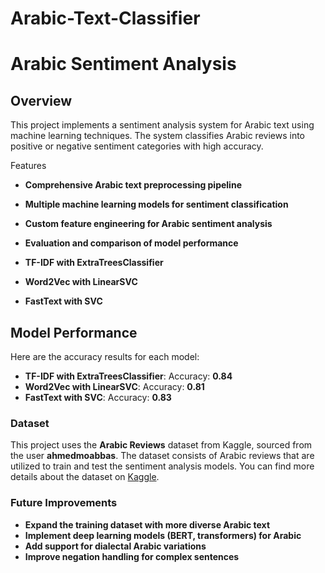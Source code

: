 # Arabic-Text-Classifier
# Arabic Sentiment Analysis

## Overview
This project implements a sentiment analysis system for Arabic text using machine learning techniques. The system classifies Arabic reviews into positive or negative sentiment categories with high accuracy.

Features
- **Comprehensive Arabic text preprocessing pipeline**
- **Multiple machine learning models for sentiment classification**
- **Custom feature engineering for Arabic sentiment analysis**
- **Evaluation and comparison of model performance**

- **TF-IDF with ExtraTreesClassifier**
- **Word2Vec with LinearSVC**
- **FastText with SVC**

## Model Performance
Here are the accuracy results for each model:

- **TF-IDF with ExtraTreesClassifier**: Accuracy: **0.84**
- **Word2Vec with LinearSVC**: Accuracy: **0.81**
- **FastText with SVC**: Accuracy: **0.83**

### Dataset

This project uses the **Arabic Reviews** dataset from Kaggle, sourced from the user **ahmedmoabbas**. The dataset consists of Arabic reviews that are utilized to train and test the sentiment analysis models. You can find more details about the dataset on [Kaggle](https://www.kaggle.com).

### Future Improvements

- **Expand the training dataset with more diverse Arabic text**
- **Implement deep learning models (BERT, transformers) for Arabic**
- **Add support for dialectal Arabic variations**
- **Improve negation handling for complex sentences**
